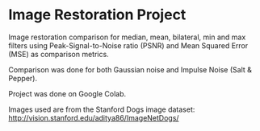 # Image Restoration Project
 
Image restoration comparison for median, mean, bilateral, min and max filters using Peak-Signal-to-Noise ratio (PSNR) and Mean Squared Error (MSE) as comparison metrics.

Comparison was done for both Gaussian noise and Impulse Noise (Salt & Pepper). 

Project was done on Google Colab. 
 
Images used are from the Stanford Dogs image dataset: http://vision.stanford.edu/aditya86/ImageNetDogs/
